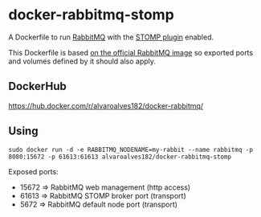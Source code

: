 # docker-rabbitmq-stomp
A Dockerfile to run [RabbitMQ](https://www.rabbitmq.com/) with the [STOMP plugin](https://www.rabbitmq.com/stomp.html) enabled.

This Dockerfile is based [on the official RabbitMQ image](https://hub.docker.com/_/rabbitmq/) so exported ports and volumes defined by it should also apply.

## DockerHub
https://hub.docker.com/r/alvaroalves182/docker-rabbitmq/

## Using
`sudo docker run -d -e RABBITMQ_NODENAME=my-rabbit --name rabbitmq -p 8080:15672 -p 61613:61613 alvaroalves182/docker-rabbitmq-stomp`

Exposed ports:

+ 15672 => RabbitMQ web management (http access)
+ 61613 => RabbitMQ STOMP broker port (transport)
+ 5672  => RabbitMQ default node port (transport)